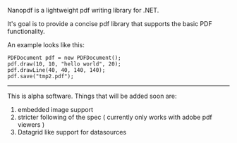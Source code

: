 Nanopdf is a lightweight pdf writing library for .NET.

It's goal is to provide a concise pdf library that supports the basic PDF functionality.

An example looks like this:

```
PDFDocument pdf = new PDFDocument();
pdf.draw(10, 10, "hello world", 20);
pdf.drawLine(40, 40, 140, 140);
pdf.save("tmp2.pdf");
```


---


This is alpha software. Things that will be added soon are:

  1. embedded image support
  1. stricter following of the spec ( currently only works with adobe pdf viewers )
  1. Datagrid like support for datasources